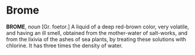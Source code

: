 # Brome

**BROME**, _noun_ \[Gr. foetor.\] A liquid of a deep red-brown color, very volatile, and having an ill smell, obtained from the mother-water of salt-works, and from the lixivia of the ashes of sea plants, by treating these solutions with chlorine. It has three times the density of water.